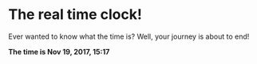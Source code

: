 # The real time clock!

Ever wanted to know what the time is? Well, your journey is about to end!

**The time is Nov 19, 2017, 15:17**